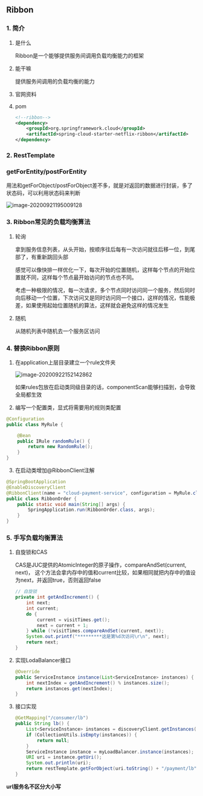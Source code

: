 ## Ribbon

### 1. 简介

1. 是什么

   Ribbon是一个能够提供服务间调用负载均衡能力的框架

2. 能干嘛

   提供服务间调用的负载均衡的能力

3. 官网资料

   

4. pom

   ```xml
   <!--ribbon-->
   <dependency>
       <groupId>org.springframework.cloud</groupId>
       <artifactId>spring-cloud-starter-netflix-ribbon</artifactId>
   </dependency>
   ```

   

### 2. RestTemplate

### getForEntity/postForEntity

用法和getForObject/postForObject差不多，就是对返回的数据进行封装，多了状态码，可以利用状态码来判断

![image-20200921195009128](C:\Users\admin\AppData\Roaming\Typora\typora-user-images\image-20200921195009128.png)

### 3. Ribbon常见的负载均衡算法

1. 轮询

   拿到服务信息列表，从头开始，按顺序往后每有一次访问就往后移一位，到尾部了，有重新跳回头部

   感觉可以像快排一样优化一下，每次开始的位置随机，这样每个节点的开始位置就不同，这样每个节点最开始访问的节点也不同。

   考虑一种极限的情况，每一次请求，多个节点同时访问同一个服务，然后同时向后移动一个位置，下次访问又是同时访问同一个接口，这样的情况，性能极差，如果使用起始位置随机的算法，这样就会避免这样的情况发生

2. 随机

   从随机列表中随机去一个服务区访问

### 4. 替换Ribbon原则

1. 在application上层目录建立一个rule文件夹

   ![image-20200922152142862](C:\Users\admin\AppData\Roaming\Typora\typora-user-images\image-20200922152142862.png)

   如果rules包放在启动类同级目录的话，componentScan能够扫描到，会导致全局都生效

2. 编写一个配置类，显式将需要用的规则类配置

```java
@Configuration
public class MyRule {

    @Bean
    public IRule randomRule() {
        return new RandomRule();
    }
}
```

3. 在启动类增加@RibbonClient注解

```java
@SpringBootApplication
@EnableDiscoveryClient
@RibbonClient(name = "cloud-payment-service", configuration = MyRule.class)
public class RibbonOrder {
    public static void main(String[] args) {
        SpringApplication.run(RibbonOrder.class, args);
    }
}
```

### 5. 手写负载均衡算法

1. 自旋锁和CAS

   CAS是JUC提供的AtomicInteger的原子操作，compareAndSet(current, next)， 这个方法会拿内存中的值和current比较，如果相同就把内存中的值设为next，并返回true，否则返回false

   ```java
   // 自旋锁
   private int getAndIncrement() {
       int next;
       int current;
       do {
           current = visitTimes.get();
           next = current + 1;
       } while (!visitTimes.compareAndSet(current, next));
       System.out.printf("*********这是第%d次访问\r\n", next);
       return next;
   }
   ```



2. 实现LodaBalancer接口

   ```java
   @Override
   public ServiceInstance instance(List<ServiceInstance> instances) {
       int nextIndex = getAndIncrement() % instances.size();
       return instances.get(nextIndex);
   }
   ```

3. 接口实现

   ```java
   @GetMapping("/consumer/lb")
   public String lb() {
       List<ServiceInstance> instances = discoveryClient.getInstances("cloud-payment-service");
       if (CollectionUtils.isEmpty(instances)) {
           return null;
       }
       ServiceInstance instance = myLoadBalancer.instance(instances);
       URI uri = instance.getUri();
       System.out.println(uri);
       return restTemplate.getForObject(uri.toString() + "/payment/lb", String.class);
   }
   ```


**url服务名不区分大小写**